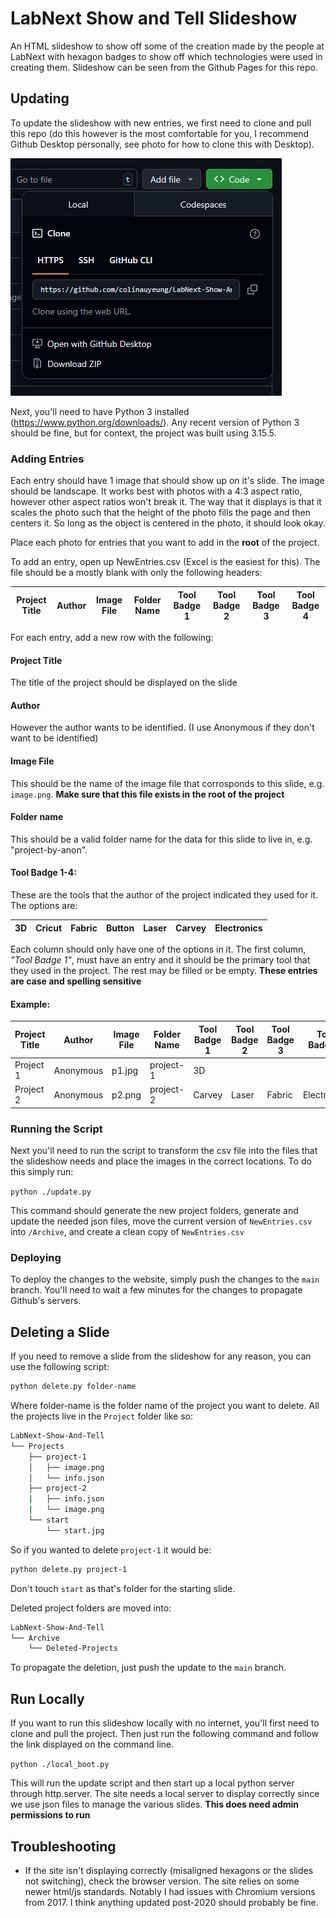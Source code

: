 
# LabNext Show and Tell Slideshow

An HTML slideshow to show off some of the creation made by the people at LabNext with  hexagon badges to show off which technologies were used in creating them. Slideshow can be seen from the Github Pages for this repo. 

## Updating
To update the slideshow with new entries, we first need to clone and pull this repo (do this however is the most comfortable for you, I recommend Github Desktop personally, see photo for how to clone this with Desktop).

![alt text](./README/GitDesktop.PNG "Logo Title Text 1")

Next, you'll need to have Python 3 installed (https://www.python.org/downloads/). Any recent version of Python 3 should be fine, but for context, the project was built using 3.15.5.

### Adding Entries
Each entry should have 1 image that should show up on it's slide. The image should be landscape. It works best with photos with a 4:3 aspect ratio, however other aspect ratios won't break it. The way that it displays is that it scales the photo such that the height of the photo fills the page and then centers it. So long as the object is centered in the photo, it should look okay. 

Place each photo for entries that you want to add in the **root** of the project.

To add an entry, open up NewEntries.csv (Excel is the easiest for this). The file should be a mostly blank with only the following headers:


| Project Title | Author | Image File | Folder Name |Tool Badge 1 | Tool Badge 2 | Tool Badge 3 | Tool Badge 4 |
| ----- | ----- | ----- | ----- | ----- | ----- | ----- | ----- |


For each entry, add a new row with the following:
#### Project Title
The title of the project should be displayed on the slide
#### Author
However the author wants to be identified. (I use Anonymous if they don't want to be identified)
#### Image File
This should be the name of the image file that corrosponds to this slide, e.g. ```image.png```. **Make sure that this file exists in the root of the project**
#### Folder name
This should be a valid folder name for the data for this slide to live in, e.g. "project-by-anon".

#### Tool Badge 1-4: 
These are the tools that the author of the project indicated they used for it. The options are: 

| 3D | Cricut | Fabric | Button | Laser | Carvey | Electronics |
| ----- | ----- | ----- | ----- | ----- | ----- | ----- |

Each column should only have one of the options in it. The first column, *"Tool Badge 1"*, must have an entry and it should be the primary tool that they used in the project. The rest may be filled or be empty. **These entries are case and spelling sensitive**

#### Example: 

| Project Title | Author | Image File | Folder Name |Tool Badge 1 | Tool Badge 2 | Tool Badge 3 | Tool Badge 4 |
| ----- | ----- | ----- | ----- | ----- | ----- | ----- | ----- |
| Project 1 | Anonymous | p1.jpg | project-1 | 3D | | | | 
| Project 2 | Anonymous | p2.png | project-2 | Carvey | Laser | Fabric | Electronics | 

### Running the Script

Next you'll need to run the script to transform the csv file into the files that the slideshow needs and place the images in the correct locations. To do this simply run:

```python ./update.py ```

This command should generate the new project folders, generate and update the needed json files, move the current version of ```NewEntries.csv``` into ```/Archive```, and create a clean copy of ```NewEntries.csv```

### Deploying

To deploy the changes to the website, simply push the changes to the ```main``` branch. You'll need to wait a few minutes for the changes to propagate Github's servers. 
## Deleting a Slide

If you need to remove a slide from the slideshow for any reason, you can use the following script:

```bash
python delete.py folder-name
```
Where folder-name is the folder name of the project you want to delete. All the projects live in the ```Project``` folder like so:

```bash
LabNext-Show-And-Tell
└── Projects
    ├── project-1
    │   ├── image.png
    │   └── info.json
    ├── project-2
    |   ├── info.json
    |   └── image.png
    └── start
        └── start.jpg
```
So if you wanted to delete ```project-1``` it would be:
```bash
python delete.py project-1
```
Don't touch ```start``` as that's folder for the starting slide. 

Deleted project folders are moved into:
```bash
LabNext-Show-And-Tell
└── Archive
    └── Deleted-Projects
```
To propagate the deletion, just push the update to the ```main``` branch. 
## Run Locally

If you want to run this slideshow locally with no internet, you'll first need to clone and pull the project. Then just run the following command and follow the link displayed on the command line. 

```python ./local_boot.py```

This will run the update script and then start up a local python server through http.server. The site needs a local server to display correctly since we use json files to manage the various slides. **This does need admin permissions to run** 
## Troubleshooting

- If the site isn't displaying correctly (misaligned hexagons or the slides not switching), check the browser version. The site relies on some newer html/js standards. Notably I had issues with Chromium versions from 2017. I think anything updated post-2020 should probably be fine. 